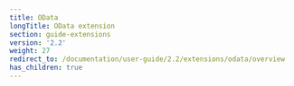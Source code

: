 ```yaml
---
title: OData
longTitle: OData extension
section: guide-extensions
version: '2.2'
weight: 27
redirect_to: /documentation/user-guide/2.2/extensions/odata/overview
has_children: true
---
```


